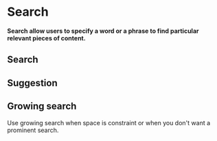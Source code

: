 # Search

**Search allow users to specify a word or a phrase to find particular relevant pieces of content.**

## Search

<demo-block component="search" partial="search"></demo-block>

## Suggestion

<demo-block component="search" partial="suggestion"></demo-block>

## Growing search

Use growing search when space is constraint or when you don't want a prominent search.

<demo-block component="search" partial="growing"></demo-block>

